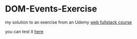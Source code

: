 # DOM-Events-Exercise
my solution to an exercise from an Udemy [web fullstack course](https://www.udemy.com/the-complete-web-developer-in-2018/)

you can test it [here](https://lucaskc.github.io/dom-events-exercise/)
